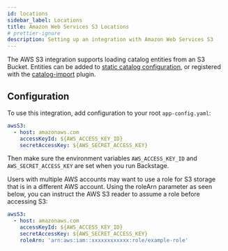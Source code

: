 ```yaml
---
id: locations
sidebar_label: Locations
title: Amazon Web Services S3 Locations
# prettier-ignore
description: Setting up an integration with Amazon Web Services S3
---
```


The AWS S3 integration supports loading catalog entities from an S3 Bucket.
Entities can be added to
[static catalog configuration](../../features/software-catalog/configuration.md),
or registered with the
[catalog-import](https://github.com/backstage/backstage/tree/master/plugins/catalog-import)
plugin.

## Configuration

To use this integration, add configuration to your root `app-config.yaml`:

```yaml
awsS3:
  - host: amazonaws.com
    accessKeyId: ${AWS_ACCESS_KEY_ID}
    secretAccessKey: ${AWS_SECRET_ACCESS_KEY}
```

Then make sure the environment variables `AWS_ACCESS_KEY_ID` and
`AWS_SECRET_ACCESS_KEY` are set when you run Backstage.

Users with multiple AWS accounts may want to use a role for S3 storage that is
in a different AWS account. Using the roleArn parameter as seen below, you can
instruct the AWS S3 reader to assume a role before accessing S3:

```yaml
awsS3:
  - host: amazonaws.com
    accessKeyId: ${AWS_ACCESS_KEY_ID}
    secretAccessKey: ${AWS_SECRET_ACCESS_KEY}
    roleArn: 'arn:aws:iam::xxxxxxxxxxxx:role/example-role'
```

